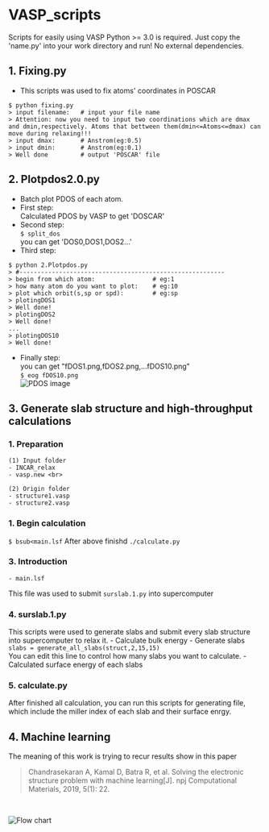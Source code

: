 # VASP_scripts
Scripts for easily using VASP
Python >= 3.0 is required. Just copy the 'name.py' into your work directory and run! No external dependencies.
## 1. Fixing.py
- This scripts was used to fix atoms' coordinates in POSCAR

```
$ python fixing.py
> input filename:   # input your file name
> Attention: now you need to input two coordinations which are dmax and dmin,respectively. Atoms that bettween them(dmin<=Atoms<=dmax) can move during relaxing!!!
> input dmax:		# Anstrom(eg:0.5)
> input dmin:		# Anstrom(eg:0.1)
> Well done			# output 'POSCAR' file
```

## 2. Plotpdos2.0.py 
- Batch plot PDOS of each atom.
- First step:  
Calculated PDOS by VASP to get 'DOSCAR'
- Second step:  
`$ split_dos`  
you can get 'DOS0,DOS1,DOS2...'
- Third step:  
```
$ python 2.Plotpdos.py
> #---------------------------------------------------------
> begin from which atom:                # eg:1
> how many atom do you want to plot:    # eg:10
> plot which orbit(s,sp or spd):        # eg:sp
> plotingDOS1
> Well done!
> plotingDOS2
> Well done!
...
> plotingDOS10
> Well done!
```
- Finally step:  
you can get "fDOS1.png,fDOS2.png,...fDOS10.png"  
`$ eog fDOS10.png`  
![PDOS image](https://github.com/mnTusi/VASP_scripts/blob/master/image.png)
## 3. Generate slab structure and high-throughput calculations
### 1. Preparation  
    (1) Input folder  
    - INCAR_relax   
    - vasp.new <br>

    (2) Origin folder   
    - structure1.vasp
    - structure2.vasp  
### 1. Begin calculation  
`$ bsub<main.lsf`
After above finishd
`./calculate.py`
### 3. Introduction
    - main.lsf  
This file was used to submit `surslab.1.py` into supercomputer
### 4. surslab.1.py
This scripts were used to generate slabs and submit every slab structure into supercomputer to relax it.
    - Calculate bulk energy
    - Generate slabs  
`slabs = generate_all_slabs(struct,2,15,15)`  
You can edit this line to control how many slabs you want to calculate.
    - Calculated surface energy of each slabs
### 5. calculate.py
After finished all calculation, you can run this scripts for generating file, which include the miller index of each slab and their surface enrgy.
<br>
## 4. Machine learning
The meaning of this work is trying to recur results show in this paper
>Chandrasekaran A, Kamal D, Batra R, et al. Solving the electronic structure problem with machine learning[J]. npj Computational Materials, 2019, 5(1): 22.
<br>

![Flow chart](https://github.com/mnTusi/VASP_scripts/blob/master/4.%20Machine%20learning/flow_chart.png)


